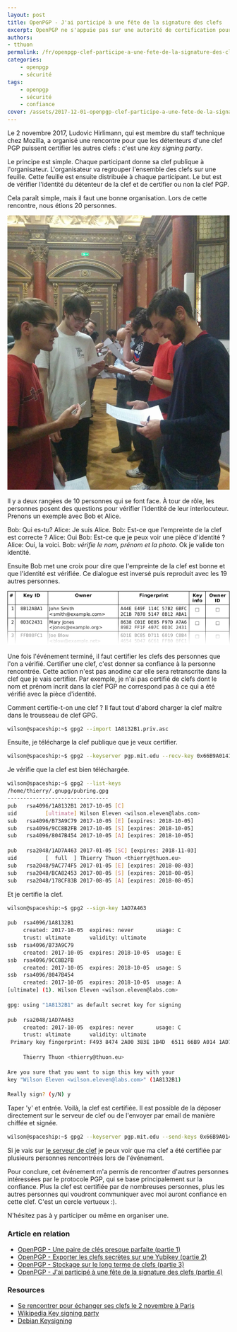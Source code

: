 ```yaml
---
layout: post
title: OpenPGP - J'ai participé à une fête de la signature des clefs
excerpt: OpenPGP ne s'appuie pas sur une autorité de certification pour certifier les personnes, mais sur la confiance.
authors:
- tthuon
permalink: /fr/openpgp-clef-participe-a-une-fete-de-la-signature-des-clefs/
categories:
    - openpgp
    - sécurité
tags:
    - openpgp
    - sécurité
    - confiance
cover: /assets/2017-12-01-openpgp-clef-participe-a-une-fete-de-la-signature-des-clefs/cover.jpg
---
```


Le 2 novembre 2017, Ludovic Hirlimann, qui est membre du staff technique chez Mozilla, a organisé une rencontre pour que les détenteurs 
d'une clef PGP puissent certifier les autres clefs : c'est une _key signing party_.

Le principe est simple. Chaque participant donne sa clef publique à l'organisateur. L'organisateur va regrouper l'ensemble des clefs
sur une feuille. Cette feuille est ensuite distribuée à chaque participant. Le but est de vérifier l'identité du détenteur de la clef et de certifier ou non la clef PGP.

Cela paraît simple, mais il faut une bonne organisation. Lors de cette rencontre, nous étions 20 personnes.

![key signing party](/assets/2017-12-01-openpgp-clef-participe-a-une-fete-de-la-signature-des-clefs/key_signing_party.jpg)

Il y a deux rangées de 10 personnes qui se font face. À tour de rôle, les personnes posent des questions pour vérifier l'identité de leur interlocuteur. Prenons un exemple avec Bob et Alice.

Bob: Qui es-tu?
Alice: Je suis Alice.
Bob: Est-ce que l'empreinte de la clef est correcte ?
Alice: Oui
Bob: Est-ce que je peux voir une pièce d'identité ?
Alice: Oui, la voici.
Bob: _vérifie le nom, prénom et la photo_. Ok je valide ton identité. 

Ensuite Bob met une croix pour dire que l'empreinte de la clef est bonne et que l'identité est vérifiée. Ce dialogue est inversé puis reproduit avec les 19 autres personnes.

![key signing party list](/assets/2017-12-01-openpgp-clef-participe-a-une-fete-de-la-signature-des-clefs/keysigning_list.png)

Une fois l'événement terminé, il faut certifier les clefs des personnes que l'on a vérifié. Certifier une clef, c'est donner sa confiance à la personne rencontrée. Cette action n'est pas anodine car elle sera retranscrite dans la clef que je vais certifier. Par exemple, je n'ai pas certifié de clefs dont le nom et prénom incrit dans la clef PGP ne correspond pas à ce qui a été vérifié avec la pièce d'identité. 

Comment certifie-t-on une clef ? Il faut tout d'abord charger la clef maître dans le trousseau de clef GPG.

```bash
wilson@spaceship:~$ gpg2 --import 1A8132B1.priv.asc
```

Ensuite, je télécharge la clef publique que je veux certifier.

```bash
wilson@spaceship:~$ gpg2 --keyserver pgp.mit.edu --recv-key 0x66B9A0141AD7A463
```

Je vérifie que la clef est bien téléchargée.

```bash
wilson@spaceship:~$ gpg2 --list-keys
/home/thierry/.gnupg/pubring.gpg
--------------------------------
pub   rsa4096/1A8132B1 2017-10-05 [C]
uid         [ultimate] Wilson Eleven <wilson.eleven@labs.com>
sub   rsa4096/B73A9C79 2017-10-05 [E] [expires: 2018-10-05]
sub   rsa4096/9CC8B2FB 2017-10-05 [S] [expires: 2018-10-05]
sub   rsa4096/8047B454 2017-10-05 [A] [expires: 2018-10-05]

pub   rsa2048/1AD7A463 2017-01-05 [SC] [expires: 2018-11-03]
uid         [  full  ] Thierry Thuon <thierry@thuon.eu>
sub   rsa2048/9AC774F5 2017-01-05 [E] [expires: 2018-08-03]
sub   rsa2048/BCA82453 2017-08-05 [S] [expires: 2018-08-05]
sub   rsa2048/178CF83B 2017-08-05 [A] [expires: 2018-08-05]
```

Et je certifie la clef.

```bash
wilson@spaceship:~$ gpg2 --sign-key 1AD7A463

pub  rsa4096/1A8132B1
     created: 2017-10-05  expires: never       usage: C   
     trust: ultimate      validity: ultimate
ssb  rsa4096/B73A9C79
     created: 2017-10-05  expires: 2018-10-05  usage: E   
ssb  rsa4096/9CC8B2FB
     created: 2017-10-05  expires: 2018-10-05  usage: S   
ssb  rsa4096/8047B454
     created: 2017-10-05  expires: 2018-10-05  usage: A   
[ultimate] (1). Wilson Eleven <wilson.eleven@labs.com>

gpg: using "1A8132B1" as default secret key for signing

pub  rsa2048/1AD7A463
     created: 2017-10-05  expires: never       usage: C   
     trust: ultimate      validity: ultimate
 Primary key fingerprint: F493 8474 2A00 383E 1B4D  6511 66B9 A014 1AD7 A463

     Thierry Thuon <thierry@thuon.eu>

Are you sure that you want to sign this key with your
key "Wilson Eleven <wilson.eleven@labs.com>" (1A8132B1)

Really sign? (y/N) y 
```

Taper 'y' et entrée. Voilà, la clef est certifiée. Il est possible de la déposer directement sur le serveur de clef ou de l'envoyer 
par email de manière chiffée et signée.

```bash
wilson@spaceship:~$ gpg2 --keyserver pgp.mit.edu --send-keys 0x66B9A0141AD7A463
```

Si je vais sur [le serveur de clef](http://pgp.mit.edu/pks/lookup?op=vindex&search=0x66B9A0141AD7A463) je peux voir que ma clef a 
été certifiée par plusieurs personnes rencontrées lors de l'événement.

Pour conclure, cet événement m'a permis de rencontrer d'autres personnes intéressées par le protocole PGP, qui se base principalement sur la confiance. Plus la clef est certifiée par de nombreuses personnes, plus les autres personnes qui voudront communiquer avec moi auront confiance en cette clef. C'est un cercle vertueux :).

N'hésitez pas à y participer ou même en organiser une.

### Article en relation
* [OpenPGP - Une paire de clés presque parfaite (partie 1)](/fr/openpgp-paire-clef-presque-parfaite-partie-1/)
* [OpenPGP - Exporter les clefs secrètes sur une Yubikey (partie 2)](/fr/openpgp-clef-secrete-yubikey-partie-2/)
* [OpenPGP - Stockage sur le long terme de clefs (partie 3)](/fr/openpgp-stockage-froid-clefs-partie-3/)
* [OpenPGP - J'ai participé à une fête de la signature des clefs (partie 4)](/fr/openpgp-clef-participe-a-une-fete-de-la-signature-des-clefs/)

### Resources
- [Se rencontrer pour échanger ses clefs le 2 novembre à Paris](https://blog.mozfr.org/post/2017/09/Se-rencontrer-pour-echanger-ses-clefs-2-novembre-Paris)
- [Wikipedia Key signing party](https://en.wikipedia.org/wiki/Key_signing_party) 
- [Debian Keysigning](https://wiki.debian.org/Keysigning)
